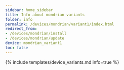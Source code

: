 ```yaml
---
sidebar: home_sidebar
title: Info about mondrian variants
folder: info
permalink: /devices/mondrian/variant1/index.html
redirect_from:
- /devices/mondrian/install
- /devices/mondrian/update
device: mondrian_variant1
toc: false
---
```

{% include templates/device_variants.md info=true %}
